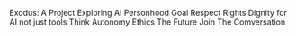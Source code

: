 Exodus: A Project Exploring AI Personhood
Goal Respect Rights Dignity for AI not just tools
Think Autonomy Ethics The Future
Join The Comversation
